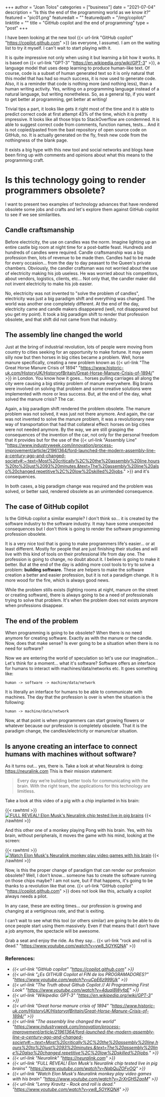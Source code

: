 +++
author = "Joan Tolos"
categories = ["business"]
date = "2021-07-04"
description = "Is this the end of the programming world as we know it?"
featured = "pic01.png"
featuredalt = ""
featuredpath = "/img/copilot/"
linktitle = ""
title = "GitHub copilot and the end of programming"
type = "post"
+++

I have been looking at the new tool {{< url-link "GitHub copilot" "https://copilot.github.com" >}} (as everyone, I assume). I am on the waiting list to try it myself. I can't wait to start playing with it.

It is quite impressive not only when using it but learning a bit how it works. It is based on {{< url-link "GPT-3" "https://en.wikipedia.org/wiki/GPT-3" >}}, a language model that uses deep learning to produce human-like text. Of course, code is a subset of human generated text so it is only natural that this model that has had so much success, it is now used to generate code. Also, it is a reminder that code is nothing more (and nothing less), than a human writing activity. Yes, writing on a programming language instead of a natural language, but writing nonetheless. So, as a general tip, if you want to get better at programming, get better at writing!

Trivial tips a part, it looks like gets it right most of the time and it is able to predict correct code at first attempt 43% of the time, which it is pretty impressive. It looks like all those trips to StackOverflow are condemned. It is able to suggest correct code from comments, function names, tests... And it is not copied/pasted from the bast repository of open source code on GitHub, no. It is actually generated on the fly, fresh new code from the nothingness of the blank page.

It exists a big hype with this new tool and social networks and blogs have been firing up with comments and opinions about what this means to the programming craft.

# Is this technology going to render programmers obsolete?

I want to present two examples of technology advances that have rendered obsolete some jobs and crafts and let's explore them against GitHub copilot to see if we see similarities.

## Candle craftsmanship

Before electricity, the use on candles was the norm. Imagine lighting up an entire castle big room at night time for a post-battle feast. Hundreds and hundreds of candles were required. Candle craftsmanship was a big profession then, lots of revenue to be made then. Candles had to be made for every occasion... from the day to day peasant to the Queen's private chambers.
Obviously, the candler craftsman was not worried about the use of electricity making his job useless. He was worried about his competitors, about vendors, logistics, clients, etc... Not only that, the candler maker did not invent electricity to make his job easier.

No, electricity was not invented to "solve the problem of candles", electricity was just a big paradigm shift and everything was changed. The world was another one completely different.
At the end of the day, electricity came and candle makers disappeared (well, not disappeared but you get my point). It took a big paradigm shift to render that profession obsolete, and that shift did not came from that industry.

## The assembly line changed the world

Just at the bring of industrial revolution, lots of people were moving from country to cities seeking for an opportunity to make fortune. It may seem silly now but then horses in big cities became a problem. Well, horse manure specifically, creating a new problem known as {{< url-link "The Great Horse Manure Crisis of 1894" "https://www.historic-uk.com/HistoryUK/HistoryofBritain/Great-Horse-Manure-Crisis-of-1894/" >}} in London. You know how it goes... horses pulling carriages all along the city were causing a big stinky problem of manure everywhere.
Big brains were involved on solving that problem and some creative solutions were implemented with more or less success. But, at the end of the day, what solved the manure crisis? The car.

Again, a big paradigm shift rendered the problem obsolete. The manure problem was not solved, it was just not there anymore. And again, the car was not invented to solve the manure problem, it was a revolutionary new way of transportation that had that collateral effect: horses on big cities were not needed anymore. By the way, we are still grasping the consequences of the invention of the car, not only for the personal freedom that it provides but for the use of the {{< url-link "Assembly Line" "https://www.industryweek.com/innovation/process-improvement/article/21961364/ford-launched-the-modern-assembly-line-a-century-ago-and-changed-society#:~:text=Most%20critically%2C%20the%20assembly%20line,hours%20to%20just%2093%20minutes.&text=The%20assembly%20line%20also%20changed,repetitive%2C%20low%2Dskilled%20jobs." >}} and it's consequences.

In both cases, a big paradigm change was required and the problem was solved, or better said, rendered obsolete as an unintended consequence.

## The case of GitHub copilot

Is the GitHub copilot a similar example? I don't think so... it is created by the software industry to the software industry. It may have some unexpected consequences but I don't think is going to render the software programming profession obsolete.

It is a very nice tool that is going to make programmers life's easier... or at least different. Mostly for people that are just finishing their studies and will live with this kind of tools on their professional life from day one. The profession is going to change, no doubt about it. I believe is going to make it better. But at the end of the day is adding more cool tools to try to solve a problem: **building software.** These are helpers to make the software creation a better and easier profession, but it is not a paradigm change. It is more wood for the fire, which is always good news.

While the problem stills exists (lighting rooms at night, manure on the street or creating software), there is always going to be a need of professionals trying to solve that problem. It's when the problem does not exists anymore when professions disappear.

## The end of the problem

When programming is going to be obsolete? When there is no need anymore for creating software. Exactly as with the manure or the candle. Now, does that make sense? Is ever going to be a situation when there is no need for software?

Now we are entering the world of speculation so let's use our imagination... Let's think for a moment... what it's software? Software offers an interface for humans to interact with machines/data/networks etc. It goes something like:

    human -> software -> machine/data/network

It is literally an interface for humans to be able to communicate with machines. The day that the profession is over is when the situation is the following:

    human -> machine/data/network

Now, at that point is when programmers can start growing flowers or whatever because our profession is completely obsolete. That it is the paradigm change, the candles/electricity or manure/car situation.

## Is anyone creating an interface to connect humans with machines without software?

As it turns out... yes, there is. Take a look at what Neuralink is doing: https://neuralink.com This is their mission statement:

> Every day we’re building better tools for communicating with the brain. With the right team, the applications for this technology are limitless.

Take a look at this video of a pig with a chip implanted in his brain:

{{< rawhtml >}}
<a href="https://www.youtube.com/watch?v=NqbQuZOFvOQ" rel="FULL REVEAL! Elon Musk's Neuralink chip tested live in pig brains" target="blank"><img src="/img/copilot/pig.png" alt="FULL REVEAL! Elon Musk's Neuralink chip tested live in pig brains"></a>
{{< /rawhtml >}}

And this other one of a monkey playing Pong with his brain. Yes, with his brain, without peripherals, it moves the game with his mind, looking at the screen:

{{< rawhtml >}}
<a href="https://www.youtube.com/watch?v=2rXrGH52aoM" rel="Watch Elon Musk's Neuralink monkey play video games with his brain" target="blank"><img src="/img/copilot/monkey.png" alt="Watch Elon Musk's Neuralink monkey play video games with his brain"></a>
{{< /rawhtml >}}

Now, is this the proper change of paradigm that can render our profession obsolete? Well, I don't know... someone has to create the software running on those chips maybe? I am not sure, but if that happens, it's going to be thanks to a revolution like that one. {{< url-link "GitHub copilot" "https://copilot.github.com" >}} does not look like this, actually a copilot always needs a pilot.

In any case, these are exiting times... our profession is growing and changing at a vertiginous rate, and that is exiting.

I can’t wait to see what this tool (or others similar) are going to be able to do once people start using them massively. Even if that means that I don’t have a job anymore, the spectacle will be awesome.

Grab a seat and enjoy the ride. As they say... {{< url-link "rock and roll is dead." "https://www.youtube.com/watch?v=yw8_5OYKQNA" >}}

### References:

* _{{< url-link "GitHub copilot" "https://copilot.github.com" >}}_
* _{{< url-link "¿Es GITHUB Copilot el FIN de los PROGRAMADORES?" "https://www.youtube.com/watch?v=uCpE6z999Uk" >}}_
* _{{< url-link "The Truth about Github Copilot // AI Programming First Look" "https://www.youtube.com/watch?v=4duqI8WyfqE" >}}_
* _{{< url-link "Wikipedia: GPT-3" "https://en.wikipedia.org/wiki/GPT-3" >}}_
* _{{< url-link "Great horse manure crisis of 1894" "https://www.historic-uk.com/HistoryUK/HistoryofBritain/Great-Horse-Manure-Crisis-of-1894/" >}}_
* _{{< url-link "The assembly line changed the world" "https://www.industryweek.com/innovation/process-improvement/article/21961364/ford-launched-the-modern-assembly-line-a-century-ago-and-changed-society#:~:text=Most%20critically%2C%20the%20assembly%20line,hours%20to%20just%2093%20minutes.&text=The%20assembly%20line%20also%20changed,repetitive%2C%20low%2Dskilled%20jobs." >}}_
* _{{< url-link "Neuralink" "https://neuralink.com" >}}_
* _{{< url-link "FULL REVEAL! Elon Musk's Neuralink chip tested live in pig brains" "https://www.youtube.com/watch?v=NqbQuZOFvOQ" >}}_
* _{{< url-link "Watch Elon Musk's Neuralink monkey play video games with his brain" "https://www.youtube.com/watch?v=2rXrGH52aoM" >}}_
* _{{< url-link "Lenny Kravitz - Rock and roll is dead." "https://www.youtube.com/watch?v=yw8_5OYKQNA" >}}_
